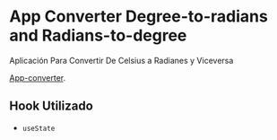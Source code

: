 # App Converter Degree-to-radians and Radians-to-degree 

Aplicación Para Convertir De Celsius a Radianes y Viceversa

 [App-converter](https://converter-react-academlo.netlify.app/).

## Hook Utilizado

- `useState`


